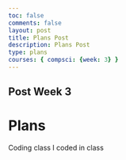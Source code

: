 ```yaml
---
toc: false
comments: false
layout: post
title: Plans Post
description: Plans Post
type: plans
courses: { compsci: {week: 3} }
---
```


## Post Week 3
# Plans

Coding class
I coded in class